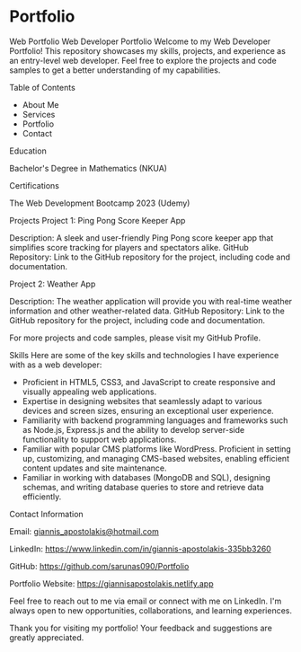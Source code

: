 # Portfolio
Web Portfolio
Web Developer Portfolio
Welcome to my Web Developer Portfolio! This repository showcases my skills, projects, and experience as an entry-level web developer. Feel free to explore the projects and code samples to get a better understanding of my capabilities.

Table of Contents

- About Me
- Services
- Portfolio
- Contact 

Education

Bachelor's Degree in Mathematics (NKUA)

Certifications

The Web Development Bootcamp 2023 (Udemy)

Projects
Project 1: Ping Pong Score Keeper App

Description: A sleek and user-friendly Ping Pong score keeper app that simplifies score tracking for players and spectators alike. 
GitHub Repository: Link to the GitHub repository for the project, including code and documentation.

Project 2: Weather App

Description: The weather application will provide you with real-time weather information and other weather-related data. 
GitHub Repository: Link to the GitHub repository for the project, including code and documentation.

For more projects and code samples, please visit my GitHub Profile.

Skills
Here are some of the key skills and technologies I have experience with as a web developer:

- Proficient in HTML5, CSS3, and JavaScript to create responsive and visually appealing web applications.
- Expertise in designing websites that seamlessly adapt to various devices and screen sizes, ensuring an exceptional user experience.
- Familiarity with backend programming languages and frameworks such as Node.js, Express.js and the ability to develop server-side functionality to support web applications.
- Familiar with popular CMS platforms like WordPress. Proficient in setting up, customizing, and managing CMS-based websites, enabling efficient content updates and site maintenance.
- Familiar in working with databases (MongoDB and SQL), designing schemas, and writing database queries to store and retrieve data efficiently.

Contact Information

Email: giannis_apostolakis@hotmail.com

LinkedIn: https://www.linkedin.com/in/giannis-apostolakis-335bb3260

GitHub: https://github.com/sarunas090/Portfolio

Portfolio Website: https://giannisapostolakis.netlify.app

Feel free to reach out to me via email or connect with me on LinkedIn. I'm always open to new opportunities, collaborations, and learning experiences.

Thank you for visiting my portfolio! Your feedback and suggestions are greatly appreciated.
